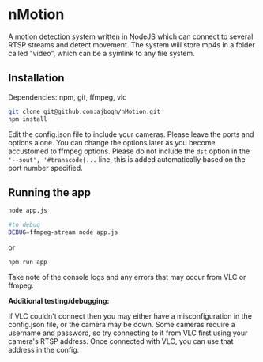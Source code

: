 # nMotion

A motion detection system written in NodeJS which can connect to several RTSP streams and detect movement. The system will store mp4s in a folder called "video", which can be a symlink to any file system.

## Installation

Dependencies: npm, git, ffmpeg, vlc

```bash
git clone git@github.com:ajbogh/nMotion.git
npm install
```

Edit the config.json file to include your cameras. 
Please leave the ports and options alone. You can change the options later as you become accustomed to ffmpeg options. 
Please do not include the `dst` option in the `'--sout', '#transcode{...` line, this is added automatically based on the port number specified.

## Running the app

```bash
node app.js

#to debug
DEBUG=ffmpeg-stream node app.js
```

or 

```bash
npm run app
```

Take note of the console logs and any errors that may occur from VLC or ffmpeg.

**Additional testing/debugging:**

If VLC couldn't connect then you may either have a misconfiguration in the config.json file, or the camera may be down. Some cameras require a username and password, so try connecting to it from VLC first using your camera's RTSP address. Once connected with VLC, you can use that address in the config.